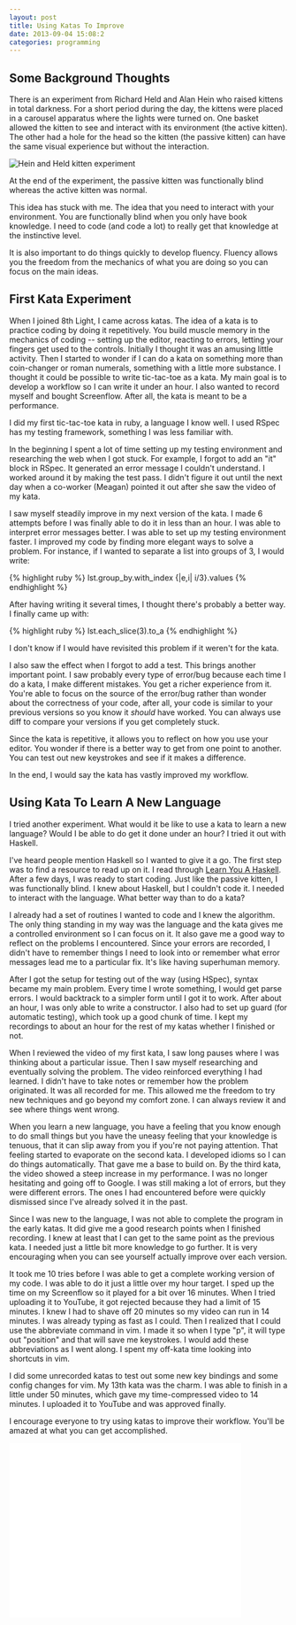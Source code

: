 ```yaml
---
layout: post
title: Using Katas To Improve
date: 2013-09-04 15:08:2
categories: programming
---
```

Some Background Thoughts
------------------------

There is an experiment from Richard Held and Alan Hein who raised kittens in
total darkness.  For a short period during the day, the kittens were placed in
a carousel apparatus where the lights were turned on.  One basket allowed the
kitten to see and interact with its environment (the active kitten).  The other
had a hole for the head so the kitten (the passive kitten) can have the same
visual experience but without the interaction.

![Hein and Held kitten experiment](http://fabien.benetou.fr/pub/illustrations/KittenCarousel.png)

At the end of the experiment, the passive kitten was functionally blind whereas
the active kitten was normal.

This idea has stuck with me.  The idea that you need to interact with your
environment.  You are functionally blind when you only have book knowledge.  I
need to code (and code a lot) to really get that knowledge at the instinctive
level.

It is also important to do things quickly to develop fluency. Fluency allows
you the freedom from the mechanics of what you are doing so you can focus on
the main ideas.

First Kata Experiment
---

When I joined 8th Light, I came across katas.  The idea of a kata is to
practice coding by doing it repetitively.  You build muscle memory in the
mechanics of coding -- setting up the editor, reacting to errors, letting your
fingers get used to the controls.  Initially I thought it was an amusing little
activity.  Then I started to wonder if I can do a kata on something more than
coin-changer or roman numerals, something with a little more substance.  I
thought it could be possible to write tic-tac-toe as a kata.  My main goal is
to develop a workflow so I can write it under an hour.  I also wanted to record
myself and bought Screenflow.  After all, the kata is meant to be a
performance.

I did my first tic-tac-toe kata in ruby, a language I know well.  I used RSpec
has my testing framework, something I was less familiar with.

In the beginning I spent a lot of time setting up my testing environment and
researching the web when I got stuck.  For example, I forgot to add an "it"
block in RSpec.  It generated an error message I couldn't understand.  I worked
around it by making the test pass.  I didn't figure it out until the next day
when a co-worker (Meagan) pointed it out after she saw the video of my kata.

I saw myself steadily improve in my next version of the kata.  I made 6
attempts before I was finally able to do it in less than an hour.  I was able
to interpret error messages better.  I was able to set up my testing
environment faster.  I improved my code by finding more elegant ways to solve a
problem.  For instance, if I wanted to separate a list into groups of 3, I
would write:

{% highlight ruby %}
lst.group_by.with_index {|e,i| i/3}.values
{% endhighlight %}

After having writing it several times, I thought there's probably a better way.
I finally came up with:

{% highlight ruby %}
lst.each_slice(3).to_a
{% endhighlight %}

I don't know if I would have revisited this problem if it weren't for the kata.

I also saw the effect when I forgot to add a test.  This brings another
important point.  I saw probably every type of error/bug because each time I do
a kata, I make different mistakes.  You get a richer experience from it.
You're able to focus on the source of the error/bug rather than wonder about
the correctness of your code, after all, your code is similar to your previous
versions so you know it *should* have worked.  You can always use diff to
compare your versions if you get completely stuck.

Since the kata is repetitive, it allows you to reflect on how you use your
editor.  You wonder if there is a better way to get from one point to another.
You can test out new keystrokes and see if it makes a difference.

In the end, I would say the kata has vastly improved my workflow.

Using Kata To Learn A New Language
------
I tried another experiment.  What would it be like to use a kata to learn a new
language?  Would I be able to do get it done under an hour?  I tried it out
with Haskell.

I've heard people mention Haskell so I wanted to give it a go.  The first step
was to find a resource to read up on it.  I read through [Learn You A
Haskell](http://learnyouahaskell.com/).  After a few days, I was ready to start
coding.  Just like the passive kitten, I was functionally blind.  I knew about
Haskell, but I couldn't code it.  I needed to interact with the language.  What
better way than to do a kata?

I already had a set of routines I wanted to code and I knew the algorithm.  The
only thing standing in my way was the language and the kata gives me a
controlled environment so I can focus on it.  It also gave me a good way to
reflect on the problems I encountered.  Since your errors are recorded, I
didn't have to remember things I need to look into or remember what error
messages lead me to a particular fix.  It's like having superhuman memory.

After I got the setup for testing out of the way (using HSpec), syntax became
my main problem.  Every time I wrote something, I would get parse errors.  I
would backtrack to a simpler form until I got it to work.  After about an hour,
I was only able to write a constructor.  I also had to set up guard (for
automatic testing), which took up a good chunk of time.  I kept my recordings
to about an hour for the rest of my katas whether I finished or not.

When I reviewed the video of my first kata, I saw long pauses where I was
thinking about a particular issue.  Then I saw myself researching and
eventually solving the problem.  The video reinforced everything I had learned.
I didn't have to take notes or remember how the problem originated.  It was all
recorded for me.  This allowed me the freedom to try new techniques and go
beyond my comfort zone.  I can always review it and see where things went
wrong.

When you learn a new language, you have a feeling that you know enough to do
small things but you have the uneasy feeling that your knowledge is tenuous,
that it can slip away from you if you're not paying attention.  That feeling
started to evaporate on the second kata.  I developed idioms so I can do things
automatically.  That gave me a base to build on.  By the third kata, the video
showed a steep increase in my performance.  I was no longer hesitating and
going off to Google.  I was still making a lot of errors, but they were
different errors.  The ones I had encountered before were quickly dismissed
since I've already solved it in the past.

Since I was new to the language, I was not able to complete the program in the
early katas.  It did give me a good research points when I finished recording.
I knew at least that I can get to the same point as the previous kata.  I
needed just a little bit more knowledge to go further.  It is very encouraging
when you can see yourself actually improve over each version.

It took me 10 tries before I was able to get a complete working version of my
code.  I was able to do it just a little over my hour target.  I sped up the
time on my Screenflow so it played for a bit over 16 minutes.  When I tried
uploading it to YouTube, it got rejected because they had a limit of 15
minutes.  I knew I had to shave off 20 minutes so my video can run in 14
minutes.  I was already typing as fast as I could.  Then I realized that I
could use the abbreviate command in vim.  I made it so when I type "p", it will
type out "position" and that will save me keystrokes.  I would add these
abbreviations as I went along.  I spent my off-kata time looking into shortcuts
in vim.

I did some unrecorded katas to test out some new key bindings and some config
changes for vim.  My 13th kata was the charm.  I was able to finish in a little
under 50 minutes, which gave my time-compressed video to 14 minutes.  I
uploaded it to YouTube and was approved finally.

I encourage everyone to try using katas to improve their workflow.  You'll be
amazed at what you can get accomplished.

<iframe width="420" height="315" src="//www.youtube.com/embed/P0_rIm9ntiQ?rel=0" frameborder="0" allowfullscreen></iframe>


